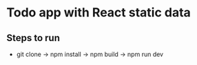 # Todo app with React static data

## Steps to run 
- git clone -> npm install -> npm build -> npm run dev
